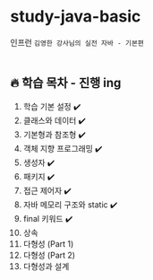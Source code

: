 # study-java-basic
인프런 `김영한 강사님의 실전 자바 - 기본편`
<br><br>

## 🔥 학습 목차 - 진행 ing
1. 학습 기본 설정 ✔️
2. 클래스와 데이터 ✔️
3. 기본형과 참조형 ✔️
4. 객체 지향 프로그래밍 ✔️
5. 생성자 ✔️
6. 패키지 ✔️
7. 접근 제어자 ✔️
8. 자바 메모리 구조와 static ✔️
9. final 키워드 ✔️
10. 상속
11. 다형성 (Part 1)
12. 다형성 (Part 2)
13. 다형성과 설계
